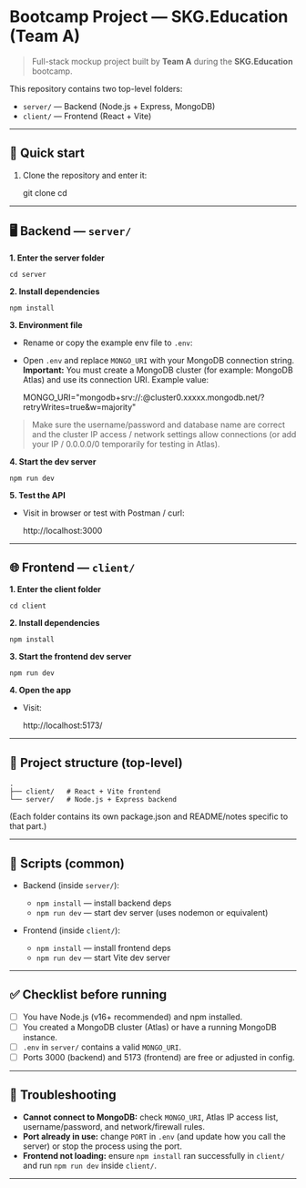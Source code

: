 # Bootcamp Project — SKG.Education (Team A)

> Full-stack mockup project built by **Team A** during the **SKG.Education** bootcamp.

This repository contains two top-level folders:

- `server/` — Backend (Node.js + Express, MongoDB)
- `client/` — Frontend (React + Vite)

---

## 🚀 Quick start

1. Clone the repository and enter it:
    
    git clone <repository-url>
    cd <repository-name>

---

## 🖥 Backend — `server/`

**1. Enter the server folder**
    
    cd server

**2. Install dependencies**
    
    npm install

**3. Environment file**
- Rename or copy the example env file to `.env`:

- Open `.env` and replace `MONGO_URI` with your MongoDB connection string.  
  **Important:** You must create a MongoDB cluster (for example: MongoDB Atlas) and use its connection URI. Example value:

    MONGO_URI="mongodb+srv://<username>:<password>@cluster0.xxxxx.mongodb.net/<dbname>?retryWrites=true&w=majority"

> Make sure the username/password and database name are correct and the cluster IP access / network settings allow connections (or add your IP / 0.0.0.0/0 temporarily for testing in Atlas).

**4. Start the dev server**
    
    npm run dev

**5. Test the API**
- Visit in browser or test with Postman / curl:

    http://localhost:3000

---

## 🌐 Frontend — `client/`

**1. Enter the client folder**
    
    cd client

**2. Install dependencies**
    
    npm install

**3. Start the frontend dev server**
    
    npm run dev

**4. Open the app**
- Visit:

    http://localhost:5173/

---

## 📂 Project structure (top-level)

    .
    ├── client/   # React + Vite frontend
    └── server/   # Node.js + Express backend

(Each folder contains its own package.json and README/notes specific to that part.)

---

## 🔧 Scripts (common)

- Backend (inside `server/`):
    - `npm install` — install backend deps
    - `npm run dev` — start dev server (uses nodemon or equivalent)

- Frontend (inside `client/`):
    - `npm install` — install frontend deps
    - `npm run dev` — start Vite dev server

---

## ✅ Checklist before running

- [ ] You have Node.js (v16+ recommended) and npm installed.
- [ ] You created a MongoDB cluster (Atlas) or have a running MongoDB instance.
- [ ] `.env` in `server/` contains a valid `MONGO_URI`.
- [ ] Ports 3000 (backend) and 5173 (frontend) are free or adjusted in config.

---

## 🐞 Troubleshooting

- **Cannot connect to MongoDB:** check `MONGO_URI`, Atlas IP access list, username/password, and network/firewall rules.
- **Port already in use:** change `PORT` in `.env` (and update how you call the server) or stop the process using the port.
- **Frontend not loading:** ensure `npm install` ran successfully in `client/` and run `npm run dev` inside `client/`.


---

